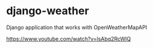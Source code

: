 # django-weather

Django application that works with OpenWeatherMapAPI


https://www.youtube.com/watch?v=lsAbq2RcWlQ